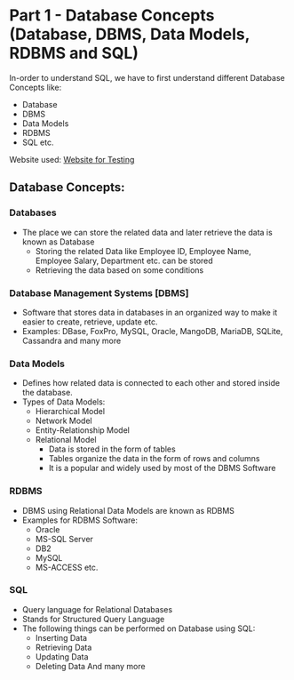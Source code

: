 # **Part 1 - Database Concepts (Database, DBMS, Data Models, RDBMS and SQL)**

In-order to understand SQL, we have to first understand different Database Concepts like:

* Database
* DBMS
* Data Models
* RDBMS
* SQL etc.

Website used: [Website for Testing](http://www.tutorialsninja.com/demo/)

## **Database Concepts:**

### **Databases**

* The place we can store the related data and later retrieve the data is known as Database
  * Storing the related Data like Employee ID, Employee Name, Employee Salary, Department etc. can be stored
  * Retrieving the data based on some conditions
  
### **Database Management Systems [DBMS]**

* Software that stores data in databases in an organized way to make it easier to create, retrieve, update etc.
* Examples: DBase, FoxPro, MySQL, Oracle, MangoDB, MariaDB, SQLite, Cassandra and many more

### **Data Models**

* Defines how related data is connected to each other and stored inside the database.
* Types of Data Models:
  * Hierarchical Model
  * Network Model
  * Entity-Relationship Model
  * Relational Model
    * Data is stored in the form of tables
    * Tables organize the data in the form of rows and columns
    * It is a popular and widely used by most of the DBMS Software
  
### **RDBMS**

* DBMS using Relational Data Models are known as RDBMS
* Examples for RDBMS Software:
  * Oracle
  * MS-SQL Server
  * DB2
  * MySQL
  * MS-ACCESS etc.

### **SQL**

* Query language for Relational Databases
* Stands for Structured Query Language
* The following things can be performed on Database using SQL:
  * Inserting Data
  * Retrieving Data
  * Updating Data
  * Deleting Data And many more

